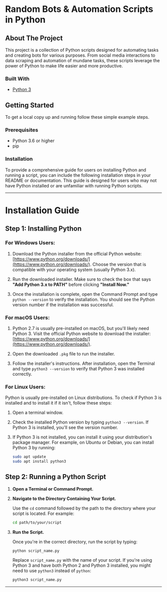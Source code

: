 # Random Bots & Automation Scripts in Python

## About The Project

This project is a collection of Python scripts designed for automating tasks and creating bots for various purposes. From social media interactions to data scraping and automation of mundane tasks, these scripts leverage the power of Python to make life easier and more productive.

### Built With

- [Python 3](https://www.python.org/)
  
## Getting Started

To get a local copy up and running follow these simple example steps.

### Prerequisites

- Python 3.6 or higher
- pip

### Installation
To provide a comprehensive guide for users on installing Python and running a script, you can include the following installation steps in your README or documentation. This guide is designed for users who may not have Python installed or are unfamiliar with running Python scripts.

---

# Installation Guide

## Step 1: Installing Python

### For Windows Users:

1. Download the Python installer from the official Python website: [https://www.python.org/downloads/](https://www.python.org/downloads/). Choose the version that is compatible with your operating system (usually Python 3.x).
   
2. Run the downloaded installer. Make sure to check the box that says **"Add Python 3.x to PATH"** before clicking **"Install Now."**

3. Once the installation is complete, open the Command Prompt and type `python --version` to verify the installation. You should see the Python version number if the installation was successful.

### For macOS Users:

1. Python 2.7 is usually pre-installed on macOS, but you'll likely need Python 3. Visit the official Python website to download the installer: [https://www.python.org/downloads/](https://www.python.org/downloads/).

2. Open the downloaded `.pkg` file to run the installer.

3. Follow the installer's instructions. After installation, open the Terminal and type `python3 --version` to verify that Python 3 was installed correctly.

### For Linux Users:

Python is usually pre-installed on Linux distributions. To check if Python 3 is installed and to install it if it isn't, follow these steps:

1. Open a terminal window.

2. Check the installed Python version by typing `python3 --version`. If Python 3 is installed, you'll see the version number.

3. If Python 3 is not installed, you can install it using your distribution's package manager. For example, on Ubuntu or Debian, you can install Python 3 by running:

   ```sh
   sudo apt update
   sudo apt install python3
   ```

## Step 2: Running a Python Script

1. **Open a Terminal or Command Prompt.**

2. **Navigate to the Directory Containing Your Script.**

   Use the `cd` command followed by the path to the directory where your script is located. For example:

   ```sh
   cd path/to/your/script
   ```

3. **Run the Script.**

   Once you're in the correct directory, run the script by typing:

   ```sh
   python script_name.py
   ```

   Replace `script_name.py` with the name of your script. If you're using Python 3 and have both Python 2 and Python 3 installed, you might need to use `python3` instead of `python`:

   ```sh
   python3 script_name.py
   ```

---
